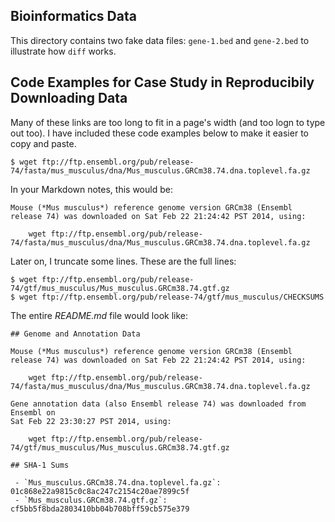 ## Bioinformatics Data

This directory contains two fake data files: `gene-1.bed` and `gene-2.bed` to
illustrate how `diff` works.

## Code Examples for Case Study in Reproducibily Downloading Data

Many of these links are too long to fit in a page's width (and too logn to type
out too). I have included these code examples below to make it easier to copy
and paste.

    $ wget ftp://ftp.ensembl.org/pub/release-74/fasta/mus_musculus/dna/Mus_musculus.GRCm38.74.dna.toplevel.fa.gz

In your Markdown notes, this would be:

    Mouse (*Mus musculus*) reference genome version GRCm38 (Ensembl
    release 74) was downloaded on Sat Feb 22 21:24:42 PST 2014, using:

        wget ftp://ftp.ensembl.org/pub/release-74/fasta/mus_musculus/dna/Mus_musculus.GRCm38.74.dna.toplevel.fa.gz

Later on, I truncate some lines. These are the full lines:

    $ wget ftp://ftp.ensembl.org/pub/release-74/gtf/mus_musculus/Mus_musculus.GRCm38.74.gtf.gz
    $ wget ftp://ftp.ensembl.org/pub/release-74/gtf/mus_musculus/CHECKSUMS

The entire *README.md* file would look like:

    ## Genome and Annotation Data
    
    Mouse (*Mus musculus*) reference genome version GRCm38 (Ensembl
    release 74) was downloaded on Sat Feb 22 21:24:42 PST 2014, using:
    
        wget ftp://ftp.ensembl.org/pub/release-74/fasta/mus_musculus/dna/Mus_musculus.GRCm38.74.dna.toplevel.fa.gz
    
    Gene annotation data (also Ensembl release 74) was downloaded from Ensembl on
    Sat Feb 22 23:30:27 PST 2014, using:
    
        wget ftp://ftp.ensembl.org/pub/release-74/gtf/mus_musculus/Mus_musculus.GRCm38.74.gtf.gz
    
    ## SHA-1 Sums
    
     - `Mus_musculus.GRCm38.74.dna.toplevel.fa.gz`: 01c868e22a9815c0c8ac247c2154c20ae7899c5f
     - `Mus_musculus.GRCm38.74.gtf.gz`: cf5bb5f8bda2803410bb04b708bff59cb575e379
